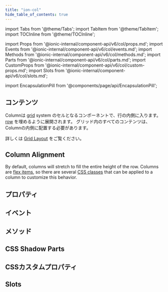 ```yaml
---
title: "ion-col"
hide_table_of_contents: true
---
```

import Tabs from '@theme/Tabs';
import TabItem from '@theme/TabItem';
import TOCInline from '@theme/TOCInline';

import Props from '@ionic-internal/component-api/v6/col/props.md';
import Events from '@ionic-internal/component-api/v6/col/events.md';
import Methods from '@ionic-internal/component-api/v6/col/methods.md';
import Parts from '@ionic-internal/component-api/v6/col/parts.md';
import CustomProps from '@ionic-internal/component-api/v6/col/custom-props.md';
import Slots from '@ionic-internal/component-api/v6/col/slots.md';

<head>
  <title>ion-col: Column Component Padding, Size and Other Properties</title>
  <meta name="description" content="ion-colは、rowの内側に入るカラムコンポーネントです。グリッド内のコンテンツは、カラムの中に入ります。列のパディング、サイズ、その他のプロパティについては、こちらをご覧ください。" />
</head>

import EncapsulationPill from '@components/page/api/EncapsulationPill';

<EncapsulationPill type="shadow" />

<h2 className="table-of-contents__title">コンテンツ</h2>

<TOCInline
  toc={toc}
  maxHeadingLevel={2}
/>



Columnは [grid](grid.md) system のセルとなるコンポーネントで、行の内側に入ります。 [row](row.md) を埋めるように展開されます。
グリッド内のすべてのコンテンツは、Columnの内側に配置する必要があります。

詳しくは [Grid Layout](/docs/layout/grid) をご覧ください。


## Column Alignment

By default, columns will stretch to fill the entire height of the row. Columns are [flex items](https://developer.mozilla.org/en-US/docs/Glossary/Flex_Item), so there are several [CSS classes](/docs/layout/css-utilities#flex-item-properties) that can be applied to a column to customize this behavior.




## プロパティ
<Props />

## イベント
<Events />

## メソッド
<Methods />

## CSS Shadow Parts
<Parts />

## CSSカスタムプロパティ
<CustomProps />

## Slots
<Slots />
